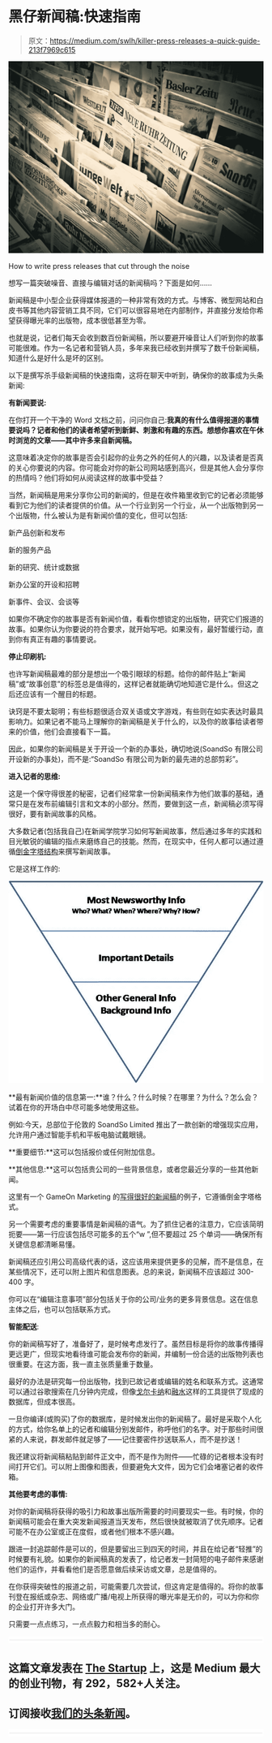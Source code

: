 # 黑仔新闻稿:快速指南

> 原文：<https://medium.com/swlh/killer-press-releases-a-quick-guide-213f7969c615>

![](img/3cb0bc26f6aeeda81710a63963bd2f1e.png)

How to write press releases that cut through the noise

想写一篇突破噪音、直接与编辑对话的新闻稿吗？下面是如何……

新闻稿是中小型企业获得媒体报道的一种非常有效的方式。与博客、微型网站和白皮书等其他内容营销工具不同，它们可以很容易地在内部制作，并直接分发给你希望获得曝光率的出版物，成本很低甚至为零。

也就是说，记者们每天会收到数百份新闻稿，所以要避开噪音让人们听到你的故事可能很难。作为一名记者和营销人员，多年来我已经收到并撰写了数千份新闻稿，知道什么是好什么是坏的区别。

以下是撰写杀手级新闻稿的快速指南，这将在聊天中听到，确保你的故事成为头条新闻:

**有新闻要说:**

在你打开一个干净的 Word 文档之前，问问你自己:**我真的有什么值得报道的事情要说吗？记者和他们的读者希望听到新鲜、刺激和有趣的东西。想想你喜欢在午休时浏览的文章——其中许多来自新闻稿。**

这意味着决定你的故事是否会引起你的业务之外的任何人的兴趣，以及读者是否真的关心你要说的内容。你可能会对你的新公司网站感到高兴，但是其他人会分享你的热情吗？他们将如何从阅读这样的故事中受益？

当然，新闻稿是用来分享你公司的新闻的，但是在收件箱里收到它的记者必须能够看到它为他们的读者提供的价值。从一个行业到另一个行业，从一个出版物到另一个出版物，什么被认为是有新闻价值的变化，但可以包括:

新产品创新和发布

新的服务产品

新的研究、统计或数据

新办公室的开设和招聘

新事件、会议、会谈等

如果你不确定你的故事是否有新闻价值，看看你想锁定的出版物，研究它们报道的故事。如果你认为你要说的符合要求，就开始写吧。如果没有，最好暂缓行动，直到你有真正有趣的事情要说。

**停止印刷机:**

也许写新闻稿最难的部分是想出一个吸引眼球的标题。给你的邮件贴上“新闻稿”或“故事创意”的标签总是值得的，这样记者就能确切地知道它是什么。但这之后还应该有一个醒目的标题。

诀窍是不要太聪明；有些标题很适合双关语或文字游戏，有些则在如实表达时最具影响力。如果记者不能马上理解你的新闻稿是关于什么的，以及你的故事给读者带来的价值，他们会直接看下一篇。

因此，如果你的新闻稿是关于开设一个新的办事处，确切地说(SoandSo 有限公司开设新的办事处)，而不是:“SoandSo 有限公司为新的最先进的总部剪彩”。

**进入记者的思维:**

这是一个保守得很差的秘密，记者们经常拿一份新闻稿来作为他们故事的基础，通常只是在发布前编辑引言和文本的小部分。然而，要做到这一点，新闻稿必须写得很好，要有新闻故事的风格。

大多数记者(包括我自己)在新闻学院学习如何写新闻故事，然后通过多年的实践和目光敏锐的编辑的指点来磨练自己的技能。然而，在现实中，任何人都可以通过遵循[倒金字塔结构](https://en.wikipedia.org/wiki/Inverted_pyramid_(journalism))来撰写新闻故事。

它是这样工作的:

![](img/de2295f8a6f129bd9a677449aabe4dd2.png)

**最有新闻价值的信息第一:**谁？什么？什么时候？在哪里？为什么？怎么会？试着在你的开场白中尽可能多地使用这些。

例如:今天，总部位于伦敦的 SoandSo Limited 推出了一款创新的增强现实应用，允许用户通过智能手机和平板电脑试戴眼镜。

**重要细节:**这可以包括报价或任何附加信息。

**其他信息:**这可以包括贵公司的一些背景信息，或者您最近分享的一些其他新闻。

这里有一个 GameOn Marketing 的[写得很好的新闻稿](http://www.gameon.im/2017/07/red-tiger-gaming-strikes-gvc-deal/)的例子，它遵循倒金字塔格式。

另一个需要考虑的重要事情是新闻稿的语气。为了抓住记者的注意力，它应该简明扼要——第一行应该包括尽可能多的五个“w ”,但不要超过 25 个单词——确保所有关键信息都清晰易懂。

新闻稿还应引用公司高级代表的话，这应该用来提供更多的见解，而不是信息，在某些情况下，还可以附上图片和信息图表。总的来说，新闻稿不应该超过 300-400 字。

你可以在“编辑注意事项”部分包括关于你的公司/业务的更多背景信息。这在信息主体之后，也可以包括联系方式。

**智能配送**:

你的新闻稿写好了，准备好了，是时候考虑发行了。虽然目标是将你的故事传播得更远更广，但现实地看待谁可能会发布你的新闻，并编制一份合适的出版物列表也很重要。在这方面，我一直主张质量重于数量。

最好的办法是研究每一份出版物，找到已故记者或编辑的姓名和联系方式。这通常可以通过谷歌搜索在几分钟内完成，但像[戈尔卡纳](http://www.gorkana.com/)和[融水](https://www.meltwater.com/uk/)这样的工具提供了现成的数据库，但成本很高。

一旦你编译(或购买)了你的数据库，是时候发出你的新闻稿了。最好是采取个人化的方式，给你名单上的记者和编辑分别发邮件，称呼他们的名字。对于那些时间很紧的人来说，群发邮件就足够了——记住要密件抄送联系人，而不是抄送！

我还建议将新闻稿粘贴到邮件正文中，而不是作为附件——忙碌的记者根本没有时间打开它们。可以附上图像和图表，但要避免大文件，因为它们会堵塞记者的收件箱。

**其他要考虑的事情:**

对你的新闻稿将获得的吸引力和故事出版所需要的时间要现实一些。有时候，你的新闻稿可能会在重大突发新闻报道当天发布，然后很快就被取消了优先顺序。记者可能不在办公室或正在度假，或者他们根本不感兴趣。

跟进一封追踪邮件是可以的，但是要留出三到四天的时间，并且在给记者“轻推”的时候要有礼貌。如果你的新闻稿真的发表了，给记者发一封简短的电子邮件来感谢他们的运作，并看看他们是否愿意做后续采访或文章，总是值得的。

在你获得突破性的报道之前，可能需要几次尝试，但这肯定是值得的。将你的故事刊登在报纸或杂志、网络或广播/电视上所获得的曝光率是无价的，可以为你和你的企业打开许多大门。

只需要一点点练习，一点点毅力和相当多的耐心。

![](img/731acf26f5d44fdc58d99a6388fe935d.png)

## 这篇文章发表在 [The Startup](https://medium.com/swlh) 上，这是 Medium 最大的创业刊物，有 292，582+人关注。

## 订阅接收[我们的头条新闻](http://growthsupply.com/the-startup-newsletter/)。

![](img/731acf26f5d44fdc58d99a6388fe935d.png)